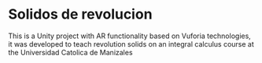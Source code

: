# Solidos de revolucion

This is a Unity project with AR functionality based on Vuforia technologies, it was developed to teach revolution solids on an integral calculus course at the Universidad Catolica de Manizales
